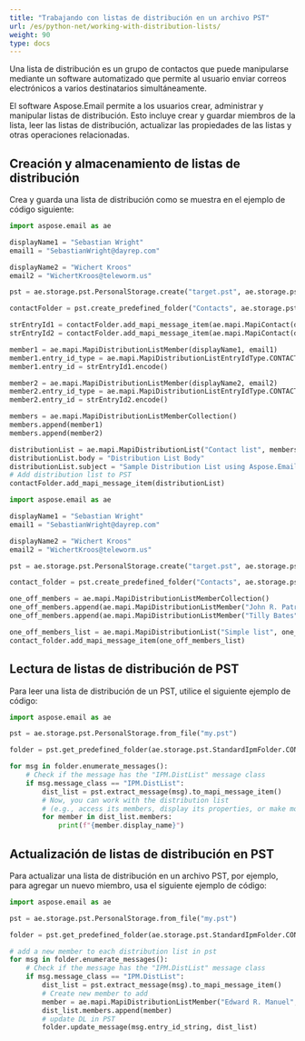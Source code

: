 ```yaml
---
title: "Trabajando con listas de distribución en un archivo PST"
url: /es/python-net/working-with-distribution-lists/
weight: 90
type: docs
---
```


Una lista de distribución es un grupo de contactos que puede manipularse mediante un software automatizado que permite al usuario enviar correos electrónicos a varios destinatarios simultáneamente.

El software Aspose.Email permite a los usuarios crear, administrar y manipular listas de distribución. Esto incluye crear y guardar miembros de la lista, leer las listas de distribución, actualizar las propiedades de las listas y otras operaciones relacionadas.

## **Creación y almacenamiento de listas de distribución**

Crea y guarda una lista de distribución como se muestra en el ejemplo de código siguiente:

```py
import aspose.email as ae

displayName1 = "Sebastian Wright"
email1 = "SebastianWright@dayrep.com"

displayName2 = "Wichert Kroos"
email2 = "WichertKroos@teleworm.us"

pst = ae.storage.pst.PersonalStorage.create("target.pst", ae.storage.pst.FileFormatVersion.UNICODE)

contactFolder = pst.create_predefined_folder("Contacts", ae.storage.pst.StandardIpmFolder.CONTACTS)

strEntryId1 = contactFolder.add_mapi_message_item(ae.mapi.MapiContact(displayName1, email1))
strEntryId2 = contactFolder.add_mapi_message_item(ae.mapi.MapiContact(displayName2, email2))

member1 = ae.mapi.MapiDistributionListMember(displayName1, email1)
member1.entry_id_type = ae.mapi.MapiDistributionListEntryIdType.CONTACT
member1.entry_id = strEntryId1.encode()

member2 = ae.mapi.MapiDistributionListMember(displayName2, email2)
member2.entry_id_type = ae.mapi.MapiDistributionListEntryIdType.CONTACT
member2.entry_id = strEntryId2.encode()

members = ae.mapi.MapiDistributionListMemberCollection()
members.append(member1)
members.append(member2)

distributionList = ae.mapi.MapiDistributionList("Contact list", members)
distributionList.body = "Distribution List Body"
distributionList.subject = "Sample Distribution List using Aspose.Email"
# Add distribution list to PST
contactFolder.add_mapi_message_item(distributionList)
```

```py
import aspose.email as ae

displayName1 = "Sebastian Wright"
email1 = "SebastianWright@dayrep.com"

displayName2 = "Wichert Kroos"
email2 = "WichertKroos@teleworm.us"

pst = ae.storage.pst.PersonalStorage.create("target.pst", ae.storage.pst.FileFormatVersion.UNICODE)

contact_folder = pst.create_predefined_folder("Contacts", ae.storage.pst.StandardIpmFolder.CONTACTS)

one_off_members = ae.mapi.MapiDistributionListMemberCollection()
one_off_members.append(ae.mapi.MapiDistributionListMember("John R. Patrick", "JohnRPatrick@armyspy.com"))
one_off_members.append(ae.mapi.MapiDistributionListMember("Tilly Bates", "TillyBates@armyspy.com"))

one_off_members_list = ae.mapi.MapiDistributionList("Simple list", one_off_members)
contact_folder.add_mapi_message_item(one_off_members_list)
```

## **Lectura de listas de distribución de PST**

Para leer una lista de distribución de un PST, utilice el siguiente ejemplo de código:

```py
import aspose.email as ae

pst = ae.storage.pst.PersonalStorage.from_file("my.pst")

folder = pst.get_predefined_folder(ae.storage.pst.StandardIpmFolder.CONTACTS)

for msg in folder.enumerate_messages():
    # Check if the message has the "IPM.DistList" message class
    if msg.message_class == "IPM.DistList":
        dist_list = pst.extract_message(msg).to_mapi_message_item()
        # Now, you can work with the distribution list
        # (e.g., access its members, display its properties, or make modifications)
        for member in dist_list.members:
            print(f"{member.display_name}")
```

## **Actualización de listas de distribución en PST**

Para actualizar una lista de distribución en un archivo PST, por ejemplo, para agregar un nuevo miembro, usa el siguiente ejemplo de código:

```py
import aspose.email as ae

pst = ae.storage.pst.PersonalStorage.from_file("my.pst")

folder = pst.get_predefined_folder(ae.storage.pst.StandardIpmFolder.CONTACTS)

# add a new member to each distribution list in pst
for msg in folder.enumerate_messages():
    # Check if the message has the "IPM.DistList" message class
    if msg.message_class == "IPM.DistList":
        dist_list = pst.extract_message(msg).to_mapi_message_item()
        # Create new member to add
        member = ae.mapi.MapiDistributionListMember("Edward R. Manuel", "EdwardRManuel@example.com")
        dist_list.members.append(member)
        # update DL in PST
        folder.update_message(msg.entry_id_string, dist_list)
```